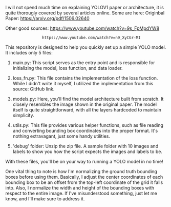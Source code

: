 I will not spend much time on explaining YOLOV1 paper or architecture, it is quite thorougly covered by several articles online.
Some are here: 
Originbal Paper: https://arxiv.org/pdf/1506.02640

Other good sources: https://www.youtube.com/watch?v=9s_FpMpdYW8

                    https://www.youtube.com/watch?v=n9_XyCGr-MI

This repository is designed to help you quickly set up a simple YOLO model. It includes only 5 files:

1. main.py: This script serves as the entry point and is responsible for initializing the model, loss function, and data loader.

2. loss_fn.py: This file contains the implementation of the loss function. While I didn't write it myself, I utilized the implementation from this source: GitHub link.

3. models.py: Here, you'll find the model architecture built from scratch. It closely resembles the image shown in the original paper. The model itself is quite straightforward, with all the layers hardcoded to maintain simplicity.

4. utils.py: This file provides various helper functions, such as file reading and converting bounding box coordinates into the proper format. It's nothing extravagant, just some handy utilities.

5. 'debug' folder: Unzip the zip file. A sample folder with 10 images and labels to show you how the script expects the images and labels to be.


With these files, you'll be on your way to running a YOLO model in no time!

One vital thing to note is how I'm normalizing the ground truth bounding boxes before using them. Basically, I adjust the center coordinates of each bounding box to be an offset from the top-left coordinate of the grid it falls into. Also, I normalize the width and height of the bounding boxes with respect to the entire image. If I've misunderstood something, just let me know, and I'll make sure to address it.
